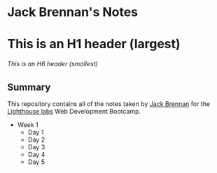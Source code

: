 # Jack Brennan's Notes
# This is an H1 header (largest)
###### This is an H6 header (smallest)

## Summary 

This repository contains all of the notes taken by [Jack Brennan](https://github.com/nvngsys/lighthouse-web-notes.git) for the [Lighthouse labs](https://lighthouselabs.ca/) Web Development Bootcamp.


* Week 1
  * Day 1
  * Day 2
  * Day 3
  * Day 4
  * Day 5